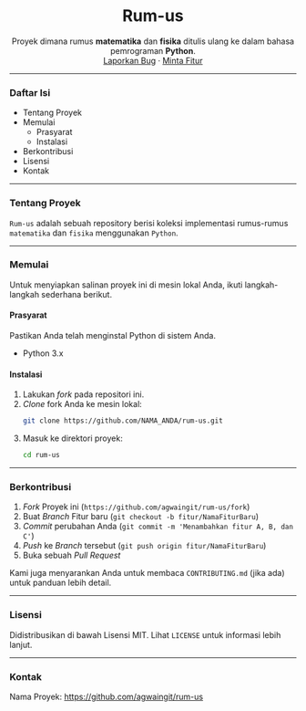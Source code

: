 <div align="center">
  <h1 align="center">Rum-us</h1>
  <p align="center">
    Proyek dimana rumus <strong>matematika</strong> dan <strong>fisika</strong> ditulis ulang ke dalam bahasa pemrograman <strong>Python</strong>.
    <br />
    <a href="https://github.com/agwaingit/rum-us/issues/new?assignees=&labels=bug&template=bug_report.md&title=">Laporkan Bug</a>
    ·
    <a href="https://github.com/agwaingit/rum-us/issues/new?assignees=&labels=enhancement&template=feature_request.md&title=">Minta Fitur</a>
  </p>
</div>

---

### Daftar Isi

- Tentang Proyek
- Memulai
  - Prasyarat
  - Instalasi
- Berkontribusi
- Lisensi
- Kontak

---

### Tentang Proyek

`Rum-us` adalah sebuah repository berisi koleksi implementasi rumus-rumus `matematika` dan `fisika` menggunakan `Python`.

---

### Memulai

Untuk menyiapkan salinan proyek ini di mesin lokal Anda, ikuti langkah-langkah sederhana berikut.

#### Prasyarat

Pastikan Anda telah menginstal Python di sistem Anda.

- Python 3.x

#### Instalasi

1.  Lakukan _fork_ pada repositori ini.
2.  _Clone_ fork Anda ke mesin lokal:
    ```sh
    git clone https://github.com/NAMA_ANDA/rum-us.git
    ```
3.  Masuk ke direktori proyek:
    ```sh
    cd rum-us
    ```

---

### Berkontribusi

1.  _Fork_ Proyek ini (`https://github.com/agwaingit/rum-us/fork`)
2.  Buat _Branch_ Fitur baru (`git checkout -b fitur/NamaFiturBaru`)
3.  _Commit_ perubahan Anda (`git commit -m 'Menambahkan fitur A, B, dan C'`)
4.  _Push_ ke _Branch_ tersebut (`git push origin fitur/NamaFiturBaru`)
5.  Buka sebuah _Pull Request_

Kami juga menyarankan Anda untuk membaca `CONTRIBUTING.md` (jika ada) untuk panduan lebih detail.

---

### Lisensi

Didistribusikan di bawah Lisensi MIT. Lihat `LICENSE` untuk informasi lebih lanjut.

---

### Kontak

Nama Proyek: https://github.com/agwaingit/rum-us
